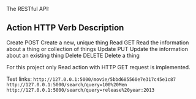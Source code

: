 
The RESTful API:

Action	HTTP Verb	Description
-----------------------------------------------------------------------------
Create	POST	    Create a new, unique thing
Read	GET	        Read the information about a thing or collection of things
Update	PUT	        Update the information about an existing thing
Delete	DELETE	    Delete a thing


For this project only Read action with HTTP GET request is implemented.

Test links:
```http://127.0.0.1:5000/movie/5bbd685560e7e317c45e1c87```
```http://127.0.0.1:5000/search/query=100%20Men```
```http://127.0.0.1:5000/search/query=release%20year:2013```